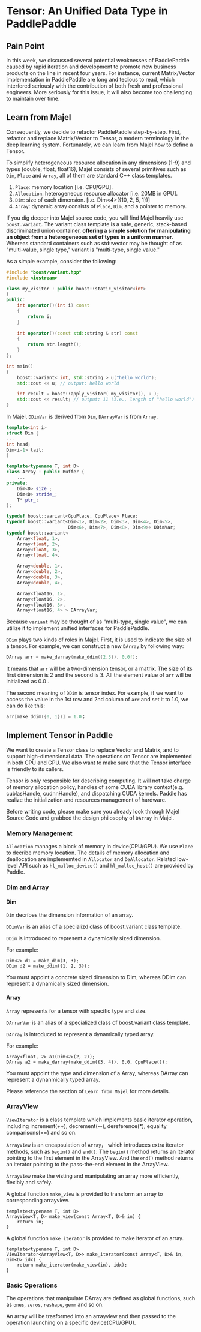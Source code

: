# Tensor: An Unified Data Type in PaddlePaddle

## Pain Point

In this week, we discussed several potential weaknesses of PaddlePaddle caused by rapid iteration and development to promote new business products on the line in recent four years. For instance, current Matrix/Vector implementation in PaddlePaddle are long and tedious to read, which interfered seriously with the contribution of both fresh and professional engineers. More seriously for this issue, it will also become too challenging to maintain over time.


## Learn from Majel

Consequently, we decide to refactor PaddlePaddle step-by-step. First, refactor and replace Matrix/Vector to Tensor, a modern terminology in the deep learning system. Fortunately, we can learn from Majel how to define a Tensor.

To simplify heterogeneous resource allocation in any dimensions (1-9) and types (double, float, float16), Majel consists of several primitives such as `Dim`, `Place` and `Array`, all of them are standard C++ class templates.

1. `Place`: memory location [i.e. CPU/GPU].
2. `Allocation`: heterogeneous resource allocator [i.e. 20MB in GPU].
3. `Dim`: size of each dimension. [i.e. Dim<4>({10, 2, 5, 1})]
4. `Array`: dynamic array consists of `Place`, `Dim`, and a pointer to memory.

If you dig deeper into Majel source code, you will find Majel heavily use `boost.variant`. The variant class template is a safe, generic, stack-based discriminated union container, **offering a simple solution for manipulating an object from a heterogeneous set of types in a uniform manner**. Whereas standard containers such as std::vector may be thought of as "multi-value, single type," variant is "multi-type, single value."

As a simple example, consider the following:

```c++
#include "boost/variant.hpp"
#include <iostream>

class my_visitor : public boost::static_visitor<int>
{
public:
    int operator()(int i) const
    {
        return i;
    }
    
    int operator()(const std::string & str) const
    {
        return str.length();
    }
};

int main()
{
    boost::variant< int, std::string > u("hello world");
    std::cout << u; // output: hello world

    int result = boost::apply_visitor( my_visitor(), u );
    std::cout << result; // output: 11 (i.e., length of "hello world")
}
```

In Majel, `DDimVar` is derived from `Dim`, `DArrayVar` is from `Array`.

```c++
template<int i>
struct Dim {
...    
int head;
Dim<i-1> tail;
}
```

```c++
template<typename T, int D>
class Array : public Buffer {
    ...
private:
    Dim<D> size_;
    Dim<D> stride_;
    T* ptr_;
};
```

```c++
typedef boost::variant<GpuPlace, CpuPlace> Place;
typedef boost::variant<Dim<1>, Dim<2>, Dim<3>, Dim<4>, Dim<5>,
                       Dim<6>, Dim<7>, Dim<8>, Dim<9>> DDimVar;
typedef boost::variant<
    Array<float, 1>,
    Array<float, 2>,
    Array<float, 3>,
    Array<float, 4>,

    Array<double, 1>,
    Array<double, 2>,
    Array<double, 3>,
    Array<double, 4>,

    Array<float16, 1>,
    Array<float16, 2>,
    Array<float16, 3>,
    Array<float16, 4> > DArrayVar;
```

Because `variant` may be thought of as "multi-type, single value", we can utilize it to implement unified interfaces for PaddlePaddle.

`DDim` plays two kinds of roles in Majel. First, it is used to indicate the size of a tensor. For example, we can construct a new `DArray` by following way:
 
 ```c++
 DArray arr = make_darray(make_ddim({2,3}), 0.0f);
 ```
 It means that `arr` will be a two-dimension tensor, or a matrix. The size of its first dimension is 2 and the second is 3. All the element value of `arr` will be initialized as 0.0 .
 
 The second meaning of `DDim` is tensor index. For example, if we want to access the value in the 1st row and 2nd column of `arr` and set it to 1.0, we can do like this:

 ```c++
 arr[make_ddim({0, 1})] = 1.0；
 ```

## Implement Tensor in Paddle

We want to create a Tensor class to replace Vector and Matrix, and to support high-dimensional data. The operations on Tensor are implemented in both CPU and GPU. We also want to make sure that the Tensor interface is friendly to its callers.

Tensor is only responsible for describing computing. It will not take charge of memory allocation policy, handles of some CUDA library context(e.g. cublasHandle, cudnnHandle), and dispatching CUDA kernels. Paddle has realize the initialization and resources management of hardware.

Before writing code, please make sure you already look through Majel Source Code and grabbed the design philosophy of `DArray` in Majel.


### Memory Management
`Allocation` manages a block of memory in device(CPU/GPU). We use `Place` to decribe memory location. The details of memory allocation and deallocation are implememted in `Allocator` and `DeAllocator`. Related low-level API such as `hl_malloc_device()` and `hl_malloc_host()` are provided by Paddle.

### Dim and Array
#### Dim

`Dim` decribes the dimension information of an array.

`DDimVar` is an alias of a specializd class of boost.variant class template.

`DDim` is introduced to represent a dynamically sized dimension.

For example:

```
Dim<2> d1 = make_dim(3, 3);
DDim d2 = make_ddim({1, 2, 3});
```

You must appoint a concrete sized dimension to Dim, whereas DDim can represent a dynamically sized dimension.
#### Array

`Array` represents for a tensor with specific type and size.

`DArrarVar` is an alias of a specialized class of boost.variant class template.

`DArray` is introduced to represent a dynamically typed array.

For example:

```
Array<float, 2> a1(Dim<2>(2, 2));
DArray a2 = make_darray(make_ddim({3, 4}), 0.0, CpuPlace());
```

You must appoint the type and dimension of a Array, whereas DArray can represent a dynanmically typed array.


Please reference the section of `Learn from Majel` for more details.

### ArrayView

`ViewIterator` is a class template which implements basic iterator operation, including increment(++), decrement(--), dereference(*), equality comparisons(==) and so on.

`ArrayView` is an encapsulation of `Array`， which introduces extra iterator methods, such as `begin()` and `end()`. The `begin()` method returns an iterator pointing to the first element in the ArrayView. And the `end()` method returns an iterator pointing to the pass-the-end element in the ArrayView.

`ArrayView` make the visting and manipulating an array more efficiently, flexibly and safely.


A global function `make_view` is provided to transform an array to corresponding arrayview.

```
template<typename T, int D>
ArrayView<T, D> make_view(const Array<T, D>& in) {
    return in;
}
```

A global function `make_iterator` is provided to make iterator of an array.

```
template<typename T, int D>
ViewIterator<ArrayView<T, D>> make_iterator(const Array<T, D>& in, Dim<D> idx) {
    return make_iterator(make_view(in), idx);
}
```

### Basic Operations

The operations that manipulate DArray are defined as global functions, such as `ones`, `zeros`, `reshape`, `gemm` and so on.

An array will be trasformed into an arrayview and then passed to the operation launching on a specific device(CPU/GPU).
